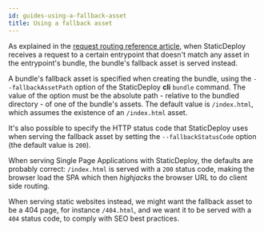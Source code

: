 ```yaml
---
id: guides-using-a-fallback-asset
title: Using a fallback asset
---
```


As explained in the
[request routing reference article](/docs/reference-requests-routing), when
StaticDeploy receives a request to a certain entrypoint that doesn't match any
asset in the entrypoint's bundle, the bundle's fallback asset is served instead.

A bundle's fallback asset is specified when creating the bundle, using the
`--fallbackAssetPath` option of the StaticDeploy **cli** `bundle` command. The
value of the option must be the absolute path - relative to the bundled
directory - of one of the bundle's assets. The default value is `/index.html`,
which assumes the existence of an `/index.html` asset.

It's also possible to specify the HTTP status code that StaticDeploy uses when
serving the fallback asset by setting the `--fallbackStatusCode` option (the
default value is `200`).

When serving Single Page Applications with StaticDeploy, the defaults are
probably correct: `/index.html` is served with a `200` status code, making the
browser load the SPA which then _highjacks_ the browser URL to do client side
routing.

When serving static websites instead, we might want the fallback asset to be a
404 page, for instance `/404.html`, and we want it to be served with a `404`
status code, to comply with SEO best practices.
